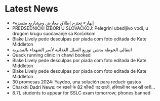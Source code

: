 # Latest News
-  «إبهار» تعتزم إطلاق معارض ومشاريع متميزة
-  PREDSEDNIČKI IZBORI U SLOVAČKOJ: Pelegrini ubedljivo vodi, u drugom krugu suočavanje sa Korčokom
-  Blake Lively pede desculpas por piada com foto editada de Kate Middleton
-  انتقالي الحوطة يدشن توزيع السلل الغذائية لأسر الشهداء بالمديرية
-  Quack running clinic in chawl booked
-  Blake Lively pede desculpas por piada com foto editada de Kate Middleton
-  Blake Lively pede desculpas por piada com foto editada de Kate Middleton
-  30 promesas 2024: Yaydoo, una solución para reducir gastos
-  Charkhi Dadri News: वन रक्षकों के 82 फीसदी पद खाली, हरियाली पर चल रही आरी...
-  8.7L students to appear for SSLC exam tomorrow; phones banned
